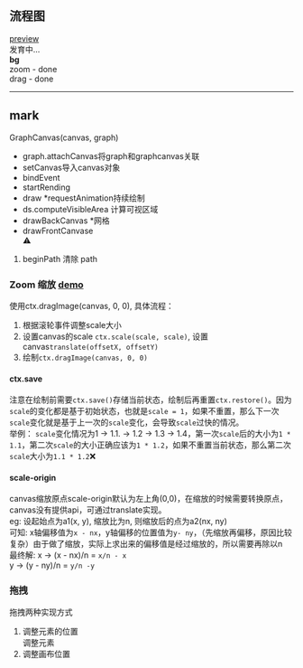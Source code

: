 ## 流程图

[preview](https://graph.lin2006yuo.vercel.app/)  
发育中...  
**bg**   
zoom - done  
drag - done

---
## mark

GraphCanvas(canvas, graph)
- graph.attachCanvas将graph和graphcanvas关联
- setCanvas导入canvas对象
- bindEvent
- startRending
- draw *requestAnimation持续绘制
- ds.computeVisibleArea 计算可视区域
- drawBackCanvas *网格
- drawFrontCanvase    
⚠  
1. beginPath 清除 path

### Zoom 缩放 [demo](https://graph-three.vercel.app/test/scale/index.html)

使用ctx.dragImage(canvas, 0, 0), 具体流程：  
1. 根据滚轮事件调整scale大小
2. 设置canvas的scale `ctx.scale(scale, scale)`, 设置canvas`translate(offsetX, offsetY)`
3. 绘制`ctx.dragImage(canvas, 0, 0)`  
#### **ctx.save**  
注意在绘制前需要`ctx.save()`存储当前状态，绘制后再重置`ctx.restore()`。因为`scale`的变化都是基于初始状态，也就是`scale = 1`，如果不重置，那么下一次`scale`变化就是基于上一次的`scale`变化，会导致`scale`过快的情况。  
举例： `scale`变化情况为1 -> 1.1. -> 1.2 -> 1.3 -> 1.4，第一次`scale`后的大小为`1 * 1.1`，第二次`scale`的大小正确应该为`1 * 1.2`，如果不重置当前状态，那么第二次`scale`大小为`1.1 * 1.2`❌
#### **scale-origin**  
canvas缩放原点scale-origin默认为左上角(0,0)，在缩放的时候需要转换原点，canvas没有提供api，可通过translate实现。  
eg: 设起始点为a1(x, y), 缩放比为n, 则缩放后的点为a2(nx, ny)  
可知: x轴偏移值为`x - nx`，y轴偏移的位置值为`y- ny`，（先缩放再偏移，原因比较复杂）由于做了缩放，实际上求出来的偏移值是经过缩放的，所以需要再除以n  
最终解: x -> (x - nx)/n = `x/n - x`  
        y -> (y - ny)/n = `y/n -y`

### 拖拽  
拖拽两种实现方式  
1. 调整元素的位置  
调整元素
2. 调整画布位置
  
